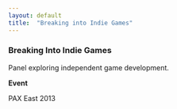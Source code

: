 ```yaml
---
layout: default
title:  "Breaking into Indie Games"
---
```


<div class="right">
  <h3 aling="left">Breaking Into Indie Games</h3>
    <p>Panel exploring independent game development.</p>
    <b>Event</b>
    <p>PAX East 2013</p>
</div>
